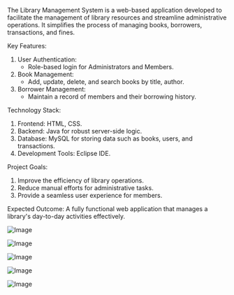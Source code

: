 The Library Management System is a web-based application developed to facilitate the management of library resources and streamline administrative operations. It simplifies the process of managing books, borrowers, transactions, and fines.

Key Features:
1. User Authentication:
    * Role-based login for Administrators and Members.
2. Book Management:
    * Add, update, delete, and search books by title, author.
3. Borrower Management:
    * Maintain a record of members and their borrowing history.
  
Technology Stack:
1. Frontend: HTML, CSS.
2. Backend: Java for robust server-side logic.
3. Database: MySQL for storing data such as books, users, and transactions.
4. Development Tools: Eclipse IDE.

Project Goals:
1. Improve the efficiency of library operations.
2. Reduce manual efforts for administrative tasks.
3. Provide a seamless user experience for members.

Expected Outcome: A fully functional web application that manages a library's day-to-day activities effectively.

![Image](https://github.com/user-attachments/assets/f87ed511-1614-4b74-8582-b870e26a4d2f)

![Image](https://github.com/user-attachments/assets/d6a0cfaa-070a-40ac-8c5e-025a5c1a85cc)

![Image](https://github.com/user-attachments/assets/fc12b8d5-a820-465e-aa4f-c3ca3d50630a)

![Image](https://github.com/user-attachments/assets/df0a78d6-37b4-46fc-94ad-0786f6938ef9)

![Image](https://github.com/user-attachments/assets/3e8951fb-fc43-4098-8448-ced43b872f61)
